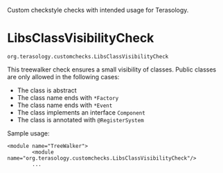 Custom checkstyle checks with intended usage for Terasology.

# LibsClassVisibilityCheck
`org.terasology.customchecks.LibsClassVisibilityCheck`

This treewalker check ensures a small visibility of classes.
Public classes are only allowed in the following cases:
- The class is abstract
- The class name ends with `*Factory`
- The class name ends with `*Event`
- The class implements an interface `Component`
- The class is annotated with `@RegisterSystem`

Sample usage:
```
<module name="TreeWalker">
        <module name="org.terasology.customchecks.LibsClassVisibilityCheck"/>
        ...
```